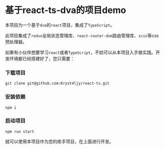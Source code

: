 # 基于react-ts-dva的项目demo

本项目为一个基于`dva`的`react`项目，集成了`TypeScript`。

此项目集成了`redux`全局状态管理库、`react-router-dom`路由管理库、`scss`等css预处理器。

如果有小伙伴想要学习`react`或者`TypeScript`，不妨可以从本项目入手做实践。开发环境都已经搭建好了，您只需要：

### 下载项目

```
git clone git@github.com:Kryst4ljy/react-ts.git
```

### 安装依赖

```
npm i
```

### 启动项目

```
npm run start
```

就可以使用本项目作为您的练手项目，在上面进行开发。
